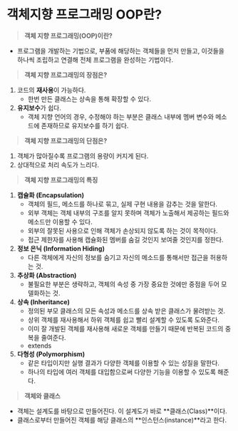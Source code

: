 # 객체지향 프로그래밍 OOP란?

> **객체 지향 프로그래밍(OOP)이란?**

* 프로그램을 개발하는 기법으로, 부품에 해당하는 객체들을 먼저 만들고, 이것들을 하나씩 조립하고 연결해 전체 프로그램을 완성하는 기법이다.

> **객체 지향 프로그래밍의 장점은?**

1. 코드의 **재사용**이 가능하다.
   * 한번 만든 클래스는 상속을 통해 확장할 수 있다.
2. **유지보수**가 쉽다.
   * 객체 지향 언어의 경우, 수정해야 하는 부분은 클래스 내부에 멤버 변수와 메소드에 존재하므로 유지보수를 하기 쉽다.

> **객체 지향 프로그래밍의 단점은?**

1. 객체가 많아질수록 프로그램의 용량이 커지게 된다.
2. 상대적으로 처리 속도가 느리다.

> **객체 지향 프로그래밍의 특징**

1. **캡슐화 (Encapsulation)**
   * 객체의 필드, 메소드를 하나로 묶고, 실제 구현 내용을 감추는 것을 말한다.
   * 외부 객체는 객체 내부의 구조를 알지 못하며 객체가 노출해서 제공하는 필드와 메소드만 이용할 수 있다.
   * 외부의 잘못된 사용으로 인해 객체가 손상되지 않도록 하는 것이 목적이다.
   * 접근 제한자를 사용해 캡슐화된 멤버를 숨길 것인지 보여줄 것인지를 정한다.
2. **정보 은닉 (Information Hiding)**
   * 다른 객체에게 자신의 정보를 숨기고 자신의 메소드를 통해서만 접근을 허용하는 것.
3. **추상화 (Abstraction)**
   * 불필요한 부분은 생략하고, 객체의 속성 중 가장 중요한 것에만 중점을 두어 모델화하는 것.
4. **상속 (Inheritance)**
   * 정의된 부모 클래스의 모든 속성과 메소드를 상속 받은 클래스가 물려받는 것.
   * 상위 객체를 재사용해서 하위 객체를 쉽고 빨리 설계할 수 있도록 도와준다.
   * 이미 잘 개발된 객체를 재사용해 새로운 객체를 만들기 때문에 반복된 코드의 중복을 줄여준다.
   * extends
5. **다형성 (Polymorphism)**
   * 같은 타입이지만 실행 결과가 다양한 객체를 이용할 수 있는 성질을 말한다.
   * 하나의 타입에 여러 객체를 대입함으로써 다양한 기능을 이용할 수 있도록 해준다.

> **객체와 클래스**

* 객체는 설계도를 바탕으로 만들어진다. 이 설계도가 바로 \*\*클래스(Class)\*\*이다.
* 클래스로부터 만들어진 객체를 해당 클래스의 \*\*인스턴스(instance)\*\*라고 한다.
